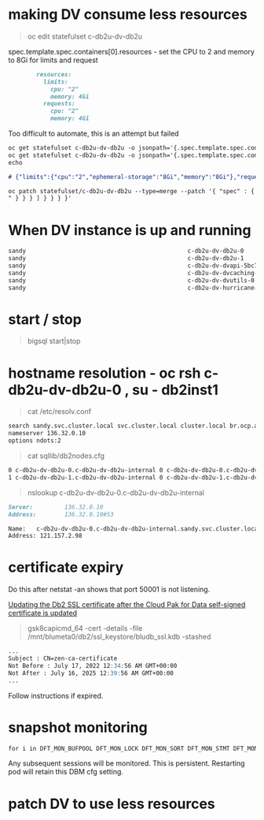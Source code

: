 
# making DV consume less resources

> oc edit statefulset c-db2u-dv-db2u

spec.template.spec.containers[0].resources  - set the CPU to 2 and memory to 8Gi for limits and request

```markdown
        resources:
          limits:
            cpu: "2"
            memory: 4Gi
          requests:
            cpu: "2"
            memory: 4Gi
```

Too difficult to automate,  this is an attempt but failed

```markdown
oc get statefulset c-db2u-dv-db2u -o jsonpath='{.spec.template.spec.containers[0].name}'
oc get statefulset c-db2u-dv-db2u -o jsonpath='{.spec.template.spec.containers[0].resources}'
echo

# {"limits":{"cpu":"2","ephemeral-storage":"8Gi","memory":"8Gi"},"requests":{"cpu":"2","ephemeral-storage":"2Gi","memory":"8Gi"}}\

oc patch statefulset/c-db2u-dv-db2u --type=merge --patch '{ "spec" : { "template" : { "spec" : {  "containers" : [ { "name" : "db2u" , "resources" : { "limits" : { "cpu" : "2" , "memory" : "8Gi
" } } } ] } } } }'


```


# When DV instance is up and running

```markdown
sandy                                              c-db2u-dv-db2u-0                                                  1/1     Running     0          4h10m
sandy                                              c-db2u-dv-db2u-1                                                  1/1     Running     0          22h
sandy                                              c-db2u-dv-dvapi-5bc7546f94-mxkqd                                  1/1     Running     1          22h
sandy                                              c-db2u-dv-dvcaching-577c589cfb-w66qr                              1/1     Running     0          22h
sandy                                              c-db2u-dv-dvutils-0                                               1/1     Running     8          22h
sandy                                              c-db2u-dv-hurricane-dv-5b5975f4c-mdttz                            2/2     Running     0          22h
```

# start / stop

> bigsql start|stop 

# hostname resolution - oc rsh c-db2u-dv-db2u-0 , su - db2inst1

> cat /etc/resolv.conf
```markdown
search sandy.svc.cluster.local svc.cluster.local cluster.local br.ocp.adl
nameserver 136.32.0.10
options ndots:2
```

> cat sqllib/db2nodes.cfg

```markdown
0 c-db2u-dv-db2u-0.c-db2u-dv-db2u-internal 0 c-db2u-dv-db2u-0.c-db2u-dv-db2u-internal
1 c-db2u-dv-db2u-1.c-db2u-dv-db2u-internal 0 c-db2u-dv-db2u-1.c-db2u-dv-db2u-internal
```

> nslookup c-db2u-dv-db2u-0.c-db2u-dv-db2u-internal

```markdown
Server:         136.32.0.10
Address:        136.32.0.10#53

Name:   c-db2u-dv-db2u-0.c-db2u-dv-db2u-internal.sandy.svc.cluster.local
Address: 121.157.2.98
```

# certificate expiry

Do this after netstat -an shows that port 50001 is not listening.

[Updating the Db2 SSL certificate after the Cloud Pak for Data self-signed certificate is updated](https://www.ibm.com/support/pages/node/6501339)

> gsk8capicmd_64 -cert -details -file /mnt/blumeta0/db2/ssl_keystore/bludb_ssl.kdb -stashed

```markdown
...
Subject : CN=zen-ca-certificate
Not Before : July 17, 2022 12:34:56 AM GMT+00:00
Not After : July 16, 2025 12:39:56 AM GMT+00:00 
...
```

Follow instructions if expired.

# snapshot monitoring

```markdown
for i in DFT_MON_BUFPOOL DFT_MON_LOCK DFT_MON_SORT DFT_MON_STMT DFT_MON_TABLE DFT_MON_UOW DFT_MON_TIMESTAMP; do db2 update dbm cfg using $i ON; done
```

Any subsequent sessions will be monitored.  This is persistent.  Restarting pod will retain this DBM cfg setting.

# patch DV to use less resources

